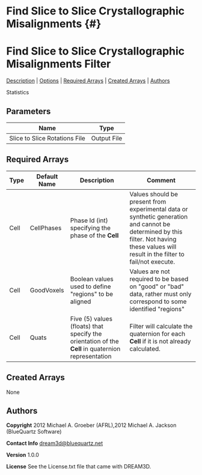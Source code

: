 
Find Slice to Slice Crystallographic Misalignments {#}
======
<h1 class="pHeading1">Find Slice to Slice Crystallographic Misalignments Filter</h1>
<p class="pCellBody">
<a href="../StatisticsFilters/FindSlicetoSliceRotations.html#wp2">Description</a>
| <a href="../StatisticsFilters/FindSlicetoSliceRotations.html#wp3">Options</a>
| <a href="../StatisticsFilters/FindSlicetoSliceRotations.html#wp4">Required Arrays</a>
| <a href="../StatisticsFilters/FindSlicetoSliceRotations.html#wp5">Created Arrays</a>
| <a href="../StatisticsFilters/FindSlicetoSliceRotations.html#wp1">Authors</a> 

Statistics


## Parameters ##

| Name | Type |
|------|------|
| Slice to Slice Rotations File | Output File |

## Required Arrays ##

| Type | Default Name | Description | Comment |
|------|--------------|-------------|---------|
| Cell | CellPhases | Phase Id (int) specifying the phase of the **Cell** | Values should be present from experimental data or synthetic generation and cannot be determined by this filter. Not having these values will result in the filter to fail/not execute. |
| Cell | GoodVoxels | Boolean values used to define "regions" to be aligned | Values are not required to be based on "good" or "bad" data, rather must only correspond to some identified "regions"  |
| Cell | Quats | Five (5) values (floats) that specify the orientation of the **Cell** in quaternion representation | Filter will calculate the quaternion for each **Cell** if it is not already calculated. |

## Created Arrays ##
None

## Authors ##

**Copyright** 2012 Michael A. Groeber (AFRL),2012 Michael A. Jackson (BlueQuartz Software)

**Contact Info** dream3d@bluequartz.net

**Version** 1.0.0

**License**  See the License.txt file that came with DREAM3D.



